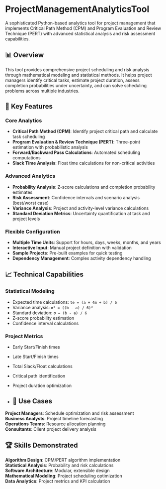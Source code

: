 # ProjectManagementAnalyticsTool

A sophisticated Python-based analytics tool for project management that implements Critical Path Method (CPM) and Program Evaluation and Review Technique (PERT) with advanced statistical analysis and risk assessment capabilities.

## 📊 Overview

This tool provides comprehensive project scheduling and risk analysis through mathematical modeling and statistical methods. It helps project managers identify critical tasks, estimate project duration, assess completion probabilities under uncertainty, and can solve scheduling problems across multiple industries.

## 🚀 Key Features

### Core Analytics
- **Critical Path Method (CPM)**: Identify project critical path and calculate task scheduling
- **Program Evaluation & Review Technique (PERT)**: Three-point estimation with probabilistic analysis
- **Forward/Backward Pass Calculations**: Automated scheduling computations
- **Slack Time Analysis**: Float time calculations for non-critical activities

### Advanced Analytics
- **Probability Analysis**: Z-score calculations and completion probability estimates
- **Risk Assessment**: Confidence intervals and scenario analysis (best/worst case)
- **Variance Analysis**: Project and activity-level variance calculations
- **Standard Deviation Metrics**: Uncertainty quantification at task and project levels

### Flexible Configuration
- **Multiple Time Units**: Support for hours, days, weeks, months, and years
- **Interactive Input**: Manual project definition with validation
- **Sample Projects**: Pre-built examples for quick testing
- **Dependency Management**: Complex activity dependency handling

## 📈 Technical Capabilities

### Statistical Modeling
- Expected time calculations: `te = (a + 4m + b) / 6`
- Variance analysis: `σ² = ((b - a) / 6)²`
- Standard deviation: `σ = (b - a) / 6`
- Z-score probability estimation
- Confidence interval calculations

### Project Metrics
- Early Start/Finish times
- Late Start/Finish times  
- Total Slack/Float calculations
- Critical path identification
- Project duration optimization

- ## 🎯 Use Cases

**Project Managers**: Schedule optimization and risk assessment  
**Business Analysts**: Project timeline forecasting  
**Operations Teams**: Resource allocation planning   
**Consultants**: Client project delivery analysis

## 🏆 Skills Demonstrated

**Algorithm Design**: CPM/PERT algorithm implementation  
**Statistical Analysis**: Probability and risk calculations  
**Software Architecture**: Modular, extensible design  
**Mathematical Modeling**: Project scheduling optimization  
**Data Analytics**: Project metrics and KPI calculation

